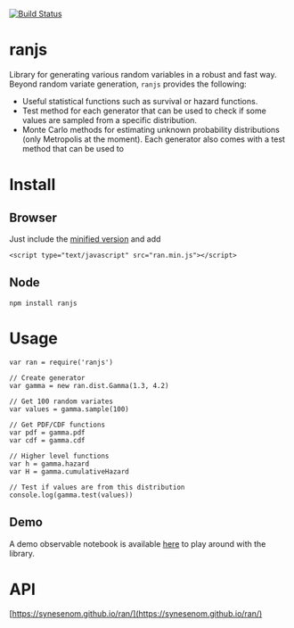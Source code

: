 [![Build Status](https://travis-ci.org/synesenom/ran.svg?branch=master)](https://travis-ci.org/synesenom/ran)

# ranjs
Library for generating various random variables in a robust and fast way. Beyond random variate generation, `ranjs` provides the following:
- Useful statistical functions such as survival or hazard functions.
- Test method for each generator that can be used to check if some values are sampled from a specific distribution.
- Monte Carlo methods for estimating unknown probability distributions (only Metropolis at the moment).
Each generator also comes with a test method that can be used to


# Install
## Browser
Just include the [minified version](https://raw.githubusercontent.com/synesenom/ran/master/ran.min.js) and add

```
<script type="text/javascript" src="ran.min.js"></script>
```


## Node
```
npm install ranjs
```


# Usage
```
var ran = require('ranjs')

// Create generator
var gamma = new ran.dist.Gamma(1.3, 4.2)

// Get 100 random variates
var values = gamma.sample(100)

// Get PDF/CDF functions
var pdf = gamma.pdf
var cdf = gamma.cdf

// Higher level functions
var h = gamma.hazard
var H = gamma.cumulativeHazard

// Test if values are from this distribution
console.log(gamma.test(values))
```

## Demo
A demo observable notebook is available [here](https://beta.observablehq.com/@synesenom/ranjs-demo) to play around with the library.


# API
[https://synesenom.github.io/ran/](https://synesenom.github.io/ran/)